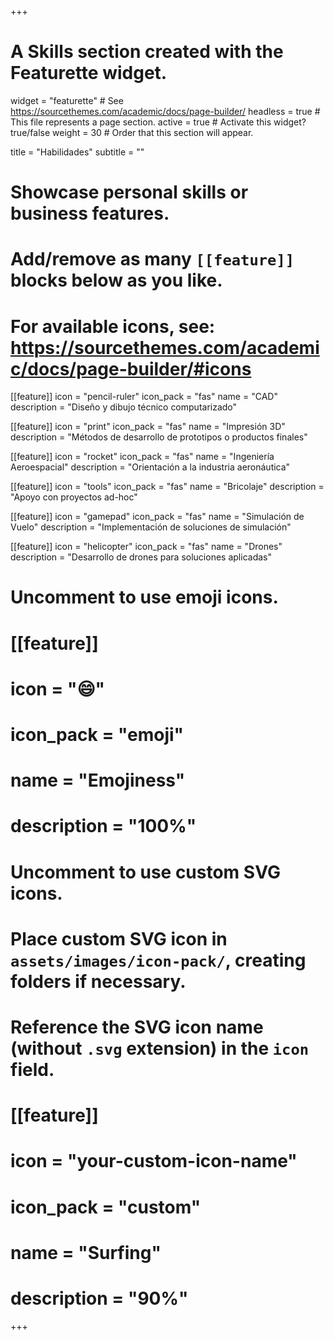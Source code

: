 +++
# A Skills section created with the Featurette widget.
widget = "featurette"  # See https://sourcethemes.com/academic/docs/page-builder/
headless = true  # This file represents a page section.
active = true  # Activate this widget? true/false
weight = 30  # Order that this section will appear.

title = "Habilidades"
subtitle = ""

# Showcase personal skills or business features.
#
# Add/remove as many `[[feature]]` blocks below as you like.
#
# For available icons, see: https://sourcethemes.com/academic/docs/page-builder/#icons

[[feature]]
  icon = "pencil-ruler"
  icon_pack = "fas"
  name = "CAD"
  description = "Diseño y dibujo técnico computarizado"

[[feature]]
  icon = "print"
  icon_pack = "fas"
  name = "Impresión 3D"
  description = "Métodos de desarrollo de prototipos o productos finales"  

[[feature]]
  icon = "rocket"
  icon_pack = "fas"
  name = "Ingeniería Aeroespacial"
  description = "Orientación a la industria aeronáutica"

[[feature]]
  icon = "tools"
  icon_pack = "fas"
  name = "Bricolaje"
  description = "Apoyo con proyectos ad-hoc"

[[feature]]
  icon = "gamepad"
  icon_pack = "fas"
  name = "Simulación de Vuelo"
  description = "Implementación de soluciones de simulación"

[[feature]]
  icon = "helicopter"
  icon_pack = "fas"
  name = "Drones"
  description = "Desarrollo de drones para soluciones aplicadas"

# Uncomment to use emoji icons.
# [[feature]]
#  icon = ":smile:"
#  icon_pack = "emoji"
#  name = "Emojiness"
#  description = "100%"  

# Uncomment to use custom SVG icons.
# Place custom SVG icon in `assets/images/icon-pack/`, creating folders if necessary.
# Reference the SVG icon name (without `.svg` extension) in the `icon` field.
# [[feature]]
#  icon = "your-custom-icon-name"
#  icon_pack = "custom"
#  name = "Surfing"
#  description = "90%"

+++
